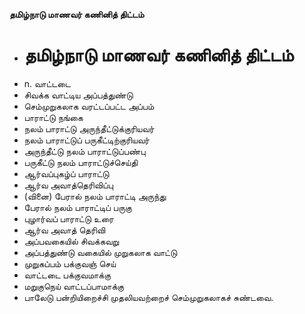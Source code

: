 **தமிழ்நாடு மாணவர் கணினித் திட்டம்**
- # தமிழ்நாடு மாணவர் கணினித் திட்டம்
- n. வாட்டடை
- சிவக்க வாட்டிய அப்பத்துண்டு
- செம்முறுகலாக வரட்டப்பட்ட அப்பம்
- பாராட்டு நங்கை
- நலம் பாராட்டு அருந்தீட்டுக்குரியவர்
- நலம் பாராட்டுப் பருகீட்டிற்குரியவர்
- அருந்தீட்டு நலம் பாராட்டுப்பண்பு
- பருகீட்டு நலம் பாராட்டுச்செய்தி
- ஆர்வப்புகழ்ப் பாராட்டு
- ஆர்வ அவாத்தெரிவிப்பு
- (வினை) பேரால் நலம் பாராட்டி அருந்து
- பேரால் நலம் பாராட்டிப் பருகு
- புழார்வப் பாராட்டு உரை
- ஆர்வ அவாத் தெரிவி
- அப்பவகையில் சிவக்கவறு
- அப்பத்துண்டு வகையில் முறுகலாக வாட்டு
- முறுகப்பம் பக்குவஞ் செய்
- வாட்டடை பக்குவமாக்கு
- மறுகுநெய் வாட்டப்பாமாக்கு
- பாலேடு பன்றியிறைச்சி முதலியவற்றைச் செம்முறுகலாகச் சுண்டவை.

